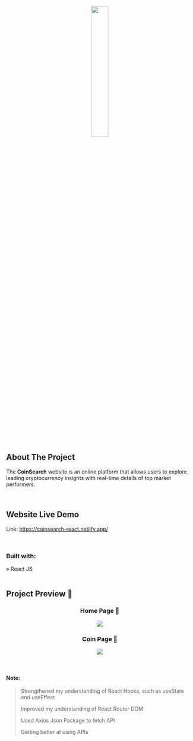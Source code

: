 <div align='center'><img style="width:30%" src='https://github.com/CodeWithSomesh/Crypto-Website/assets/123357802/bdc6d146-80b3-44f9-b28e-3ddc011eb898)'/></div>

<h2>About The Project</h2>

  <p>The <b>CoinSearch</b> website is an online platform that allows users to explore leading cryptocurrency insights with real-time details of top market performers.</p>

  <br>

## Website Live Demo
Link: https://coinsearch-react.netlify.app/

<br>

<h3>Built with:</h3>
» React JS

<br>
<br>

<h2>Project Preview 📸</h2>
<h3 align='center'>Home Page 🏡</h3>
<div align='center'>
<img src='https://github.com/CodeWithSomesh/Crypto-Website/assets/123357802/29d25d81-6af2-45ba-b82a-77a0f8933153'/>
</div>

<h3 align='center'>Coin Page 🏡</h3>
<div align='center'>
<img src='https://github.com/CodeWithSomesh/Crypto-Website/assets/123357802/502388ff-3b04-45f9-8073-0faf11fc24a5'/>
</div>

</div>

<br>
<br>

#### Note:
> Strengthened my understanding of React Hooks, such as useState and useEffect
> 
> Improved my understanding of React Router DOM
> 
> Used Axios Json Package to fetch API
> 
> Getting better at using APIs 
